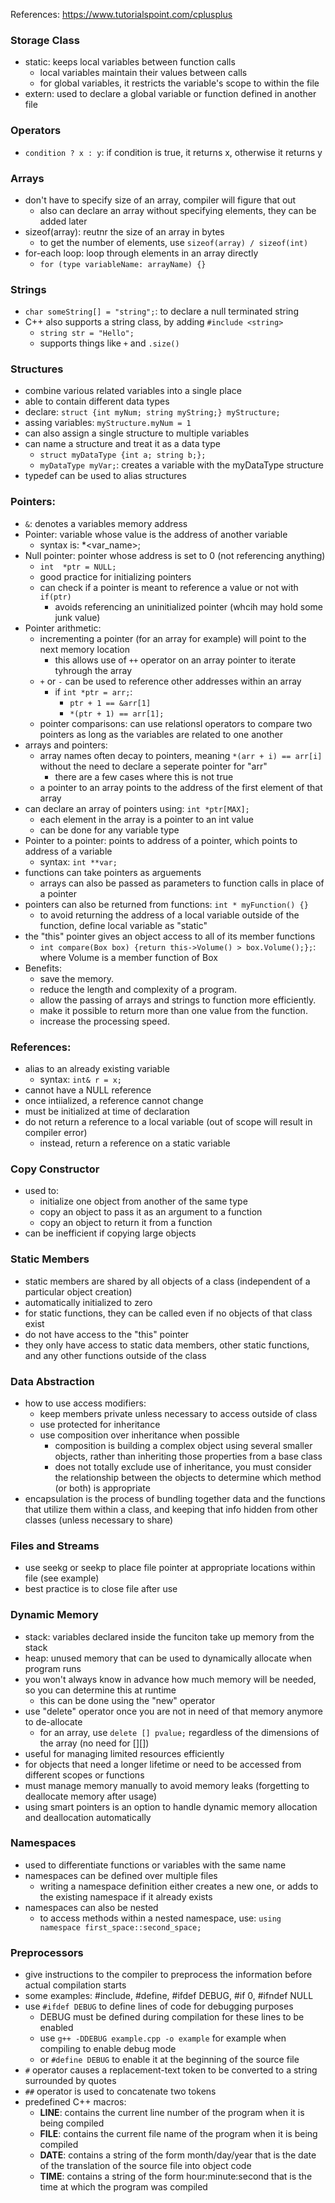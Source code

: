 References: https://www.tutorialspoint.com/cplusplus

### Storage Class
- static: keeps local variables between function calls
  - local variables maintain their values between calls
  - for global variables, it restricts the variable's scope to within the file
- extern: used to declare a global variable or function defined in another file

### Operators
- `condition ? x : y`: if condition is true, it returns x, otherwise it returns y

### Arrays
- don't have to specify size of an array, compiler will figure that out
  - also can declare an array without specifying elements, they can be added later
- sizeof(array): reutnr the size of an array in bytes
  - to get the number of elements, use `sizeof(array) / sizeof(int)`
- for-each loop: loop through elements in an array directly
  - `for (type variableName: arrayName) {}`

### Strings
- `char someString[] = "string";`: to declare a null terminated string
- C++ also supports a string class, by adding `#include <string>`
  - `string str = "Hello";`
  - supports things like `+` and `.size()`

### Structures
- combine various related variables into a single place
- able to contain different data types
- declare: `struct {int myNum; string myString;} myStructure;`
- assing variables: `myStructure.myNum = 1`
- can also assign a single structure to multiple variables
- can name a structure and treat it as a data type
  - `struct myDataType {int a; string b;};`
  - `myDataType myVar;`: creates a variable with the myDataType structure
- typedef can be used to alias structures

### Pointers:
- `&`: denotes a variables memory address
- Pointer: variable whose value is the address of another variable
  - syntax is: <type> \*<var_name>;
- Null pointer: pointer whose address is set to 0 (not referencing anything)
  - `int  *ptr = NULL;`
  - good practice for initializing pointers
  - can check if a pointer is meant to reference a value or not with `if(ptr)`
    - avoids referencing an uninitialized pointer (whcih may hold some junk value)
- Pointer arithmetic:
  - incrementing a pointer (for an array for example) will point to the next memory location
    - this allows use of `++` operator on an array pointer to iterate tyhrough the array
  - `+` or `-` can be used to reference other addresses within an array
    - if `int *ptr = arr;`:
      - `ptr + 1 == &arr[1]`
      - `*(ptr + 1) == arr[1];`
  - pointer comparisons: can use relationsl operators to compare two pointers as long as the variables are related to one another
- arrays and pointers:
  - array names often decay to pointers, meaning `*(arr + i) == arr[i]` without the need to declare a seperate pointer for "arr"
    - there are a few cases where this is not true
  - a pointer to an array points to the address of the first element of that array
- can declare an array of pointers using: `int *ptr[MAX];`
  - each element in the array is a pointer to an int value
  - can be done for any variable type
- Pointer to a pointer: points to address of a pointer, which points to address of a variable
  - syntax: `int **var;`
- functions can take pointers as arguements
  - arrays can also be passed as parameters to function calls in place of a pointer
- pointers can also be returned from functions: `int * myFunction() {}`
  - to avoid returning the address of a local variable outside of the function, define local variable as "static"
- the "this" pointer gives an object access to all of its member functions
  -  `int compare(Box box) {return this->Volume() > box.Volume();};`: where Volume is a member function of Box
- Benefits:
  - save the memory.
  - reduce the length and complexity of a program.
  - allow the passing of arrays and strings to function more efficiently.
  - make it possible to return more than one value from the function.
  - increase the processing speed. 
  
### References:
- alias to an already existing variable
  - syntax: `int& r = x;`
- cannot have a NULL reference
- once intiialized, a reference cannot change
- must be initialized at time of declaration
- do not return a reference to a local variable (out of scope will result in compiler error)
  - instead, return a reference on a static variable

### Copy Constructor
- used to:
  - initialize one object from another of the same type
  - copy an object to pass it as an argument to a function
  - copy an object to return it from a function
- can be inefficient if copying large objects

### Static Members
- static members are shared by all objects of a class (independent of a particular object creation)
- automatically initialized to zero
- for static functions, they can be called even if no objects of that class exist
- do not have access to the "this" pointer
- they only have access to static data members, other static functions, and any other functions outside of the class

### Data Abstraction
- how to use access modifiers:
  - keep members private unless necessary to access outside of class
  - use protected for inheritance
  - use composition over inheritance when possible
    - composition is building a complex object using several smaller objects, rather than inheriting those properties from a base class
    - does not totally exclude use of inheritance, you must consider the relationship between the objects to determine which method (or both) is appropriate
- encapsulation is the process of bundling together data and the functions that utilize them within a class, and keeping that info hidden from other classes (unless necessary to share)

### Files and Streams
- use seekg or seekp to place file pointer at appropriate locations within file (see example)
- best practice is to close file after use

### Dynamic Memory
- stack: variables declared inside the funciton take up memory from the stack
- heap: unused memory that can be used to dynamically allocate when program runs
- you won't always know in advance how much memory will be needed, so you can determine this at runtime
  - this can be done using the "new" operator
- use "delete" operator once you are not in need of that memory anymore to de-allocate
  - for an array, use `delete [] pvalue;` regardless of the dimensions of the array (no need for [][])
- useful for managing limited resources efficiently
- for objects that need a longer lifetime or need to be accessed from different scopes or functions
- must manage memory manually to avoid memory leaks (forgetting to deallocate memory after usage)
- using smart pointers is an option to handle dynamic memory allocation and deallocation automatically

### Namespaces
- used to differentiate functions or variables with the same name
- namespaces can be defined over multiple files
  - writing a namespace definition either creates a new one, or adds to the existing namespace if it already exists
- namespaces can also be nested
  - to access methods within a nested namespace, use: `using namespace first_space::second_space;`

### Preprocessors
- give instructions to the compiler to preprocess the information before actual compilation starts
- some examples: #include, #define, #ifdef DEBUG, #if 0, #ifndef NULL
- use `#ifdef DEBUG` to define lines of code for debugging purposes
  - DEBUG must be defined during compilation for these lines to be enabled
  - use `g++ -DDEBUG example.cpp -o example` for example when compiling to enable debug mode
  - or `#define DEBUG` to enable it at the beginning of the source file
- `#` operator causes a replacement-text token to be converted to a string surrounded by quotes
- `##` operator is used to concatenate two tokens
- predefined C++ macros:
  - __LINE__: contains the current line number of the program when it is being compiled
  - __FILE__: contains the current file name of the program when it is being compiled
  - __DATE__: contains a string of the form month/day/year that is the date of the translation of the source file into object code
  - __TIME__: contains a string of the form hour:minute:second that is the time at which the program was compiled

